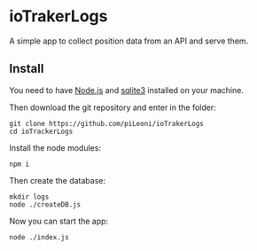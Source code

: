 # ioTrakerLogs
A simple app to collect position data from an API and serve them.

## Install
You need to have [Node.js](https://nodejs.org/en/) and [sqlite3](https://www.tutorialspoint.com/sqlite/sqlite_installation.htm) installed on your machine.

Then download the git repository and enter in the folder:

    git clone https://github.com/piLeoni/ioTrakerLogs
    cd ioTrackerLogs

Install the node modules:

    npm i 
Then create the database:

    mkdir logs
    node ./createDB.js

Now you can start the app:

    node ./index.js

